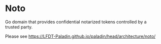# Noto

Go domain that provides confidential notarized tokens controlled by a trusted party.

Please see https://LFDT-Paladin.github.io/paladin/head/architecture/noto/